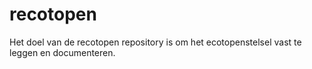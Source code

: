 
<!-- README.md is generated from README.Rmd. Please edit that file -->

# recotopen

<!-- badges: start -->
<!-- badges: end -->

Het doel van de recotopen repository is om het ecotopenstelsel vast te
leggen en documenteren.
